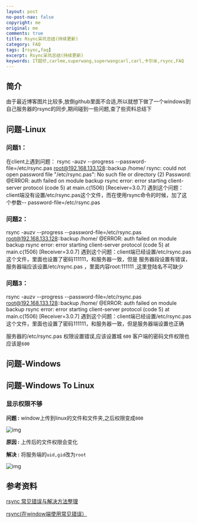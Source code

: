 ```yaml
---
layout: post
no-post-nav: false 
copyright: me
original: me
comments: true
title: Rsync采坑总结(持续更新)
category: FAQ
tags: [rsync,faq]
excerpt: Rsync采坑总结(持续更新)
keywords: IT超仔,carlme,superwang,superwangcarl,carl,卡尔米,rsync,FAQ
---
```


## 简介

由于最近博客图片比较多,放倒github里面不合适,所以就想下做了一个windows到自己服务器的rsync的同步,期间碰到一些问题,查了些资料总结下

## 问题-Linux

### 问题1： 

在client上遇到问题： 
rsync -auzv --progress --password-file=/etc/rsync.pas root@192.168.133.128::backup /home/ 
rsync: could not open password file "/etc/rsync.pas": No such file or directory (2) 
Password: 
@ERROR: auth failed on module backup 
rsync error: error starting client-server protocol (code 5) at main.c(1506) [Receiver=3.0.7] 
遇到这个问题：client端没有设置/etc/rsync.pas这个文件，而在使用rsync命令的时候，加了这个参数-- 
password-file=/etc/rsync.pas 

### 问题2： 

rsync -auzv --progress --password-file=/etc/rsync.pas root@192.168.133.128::backup /home/ 
@ERROR: auth failed on module backup 
rsync error: error starting client-server protocol (code 5) at main.c(1506) [Receiver=3.0.7] 
遇到这个问题：client端已经设置/etc/rsync.pas这个文件，里面也设置了密码111111，和服务器一致，但是 
服务器段设置有错误，服务器端应该设置/etc/rsync.pas ，里面内容root:111111 ,这里登陆名不可缺少 

### 问题3： 

rsync -auzv --progress --password-file=/etc/rsync.pas root@192.168.133.128::backup /home/ 
@ERROR: auth failed on module backup 
rsync error: error starting client-server protocol (code 5) at main.c(1506) [Receiver=3.0.7] 
遇到这个问题：client端已经设置/etc/rsync.pas这个文件，里面也设置了密码111111，和服务器一致，但是服务器端设置也正确

服务器的/etc/rsync.pas 权限设置错误,应该设置城 `600` 客户端的密码文件权限也应该是`600`

## 问题-Windows

## 问题-Windows To Linux

### 显示权限不够

**问题 :** window上传到linux的文件和文件夹,之后权限变成`000`

![img]({{site.cdn}}assets/images/blog/2019/20190422132748.png)

**原因 :** 上传后的文件权限会变化

**解决 :** 将服务端的`uid,gid`改为`root`

![img]({{site.cdn}}assets/images/blog/2019/20190422132857.png)

## 参考资料

[rsync 常见错误与解决方法整理](https://www.jb51.net/article/31920.htm)

[rsync(在window端使用常见错误）](https://blog.51cto.com/cold2076goddess/1634825)